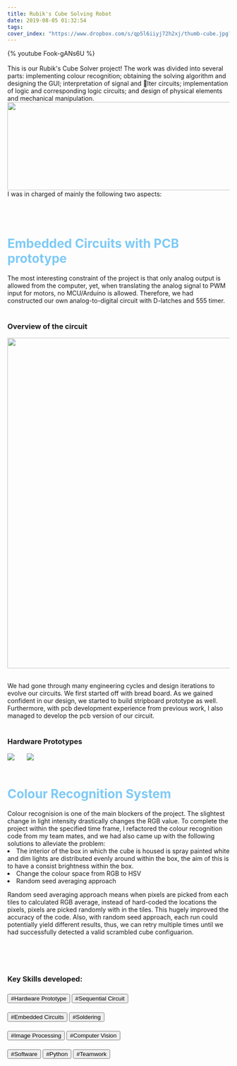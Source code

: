 ```yaml
---
title: Rubik's Cube Solving Robot
date: 2019-08-05 01:32:54
tags:
cover_index: "https://www.dropbox.com/s/qp5l6iiyj72h2xj/thumb-cube.jpg?raw=1"
---
```

{% youtube Fook-gANs6U %}
<br>
<br>
This is our Rubik's Cube Solver project! The work was divided into several parts: implementing colour recognition; obtaining the solving algorithm and designing the GUI; interpretation of signal and lter circuits; implementation of logic and corresponding logic circuits; and design of physical elements and mechanical manipulation.
<br>
<img src="https://www.dropbox.com/s/n6zv8rm1eheshj2/cube-overall.png?raw=1" width="1080" height="200">
<br>
I was in charged of mainly the following two aspects: 



<br>
<br>
<h1 style="color:#7ecaf6;" class="fas fa-briefcase"> Embedded Circuits with PCB prototype </h1>
The most interesting constraint of the project is that only analog output is allowed from the computer, yet, when translating the analog signal to PWM input for motors, no MCU/Arduino is allowed. Therefore, we had constructed our own analog-to-digital circuit with D-latches and 555 timer.
<br>
<br>
<h3>Overview of the circuit</h3>
<img src="https://www.dropbox.com/s/e2ibao4k4r9buzb/cube-circuit.png?raw=1" width="1080" height="750">
<br>
<br>


We had gone through many engineering cycles and design iterations to evolve our circuits. We first started off with bread board. As we gained confident in our design, we started to build stripboard prototype as well. Furthermore, with pcb development experience from previous work, I also managed to develop the pcb version of our circuit.
<br>
<br>
<h3>Hardware Prototypes</h3>
<img src="https://www.dropbox.com/s/359e7hs1ahr9qdk/cube-strip-board.jpg?raw=1">
 &nbsp  &nbsp  &nbsp
<img src="https://www.dropbox.com/s/mxc3y1lkoutovbj/cube-pcb.jpg?raw=1">





<br>
<br>
<h1 style="color:#7ecaf6;" class="fas fa-briefcase"> Colour Recognition System </h1>
Colour recognision is one of the main blockers of the project. The slightest change in light intensity drastically changes the RGB value. To complete the project within the specified time frame, I refactored the colour recognition code from my team mates, and we had also came up with the following solutions to alleviate the problem:

<li> The interior of the box in which the cube is housed is spray painted white and dim lights are distributed evenly around within the box, the aim of this is to have a consist brightness within the box.</li>
<li> Change the colour space from RGB to HSV</li>
<li> Random seed averaging approach</li>

Random seed averaging approach means when pixels are picked from each tiles to calculated RGB average, instead of hard-coded the locations the pixels, pixels are picked randomly with in the tiles. This hugely improved the accuracy of the code. Also, with random seed approach, each run could potentially yield different results, thus, we can retry multiple times until we had successfully detected a valid scrambled cube configuarion.

<br>
<br>
<br>
<h3>Key Skills developed:<h3>
<button>#Hardware Prototype</button>  <button>#Sequential Circuit</button>
<br>
<br>
<button>#Embedded Circuits</button>  <button>#Soldering</button>
<br>
<br>
<button>#Image Processing</button>  <button>#Computer Vision</button>
<br>
<br>
<button>#Software</button>  <button>#Python</button>  <button>#Teamwork</button>